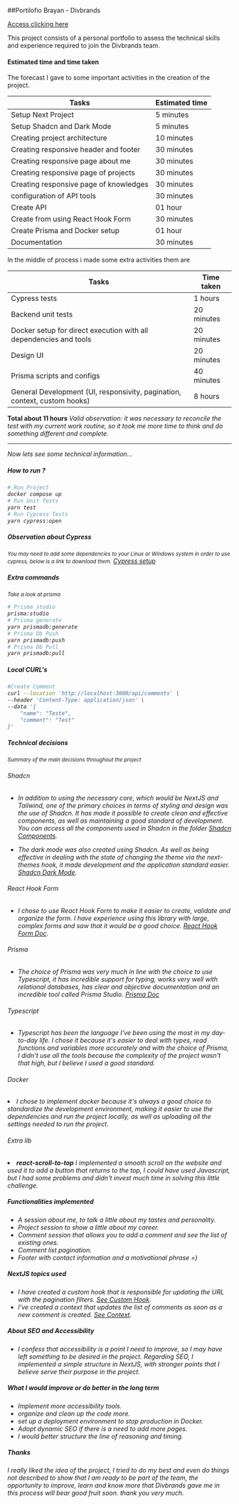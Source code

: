 ##Portilofio Brayan - Divbrands

[Access clicking here](https://portifolio-brayan-divbrands.vercel.app/)

This project consists of a personal portfolio to assess the technical skills and experience required to join the Divbrands team.

#### Estimated time and time taken

The forecast I gave to some important activities in the creation of the project. 

| Tasks | Estimated time |
| ----------- | ----------- |
| Setup Next Project | 5 minutes |
| Setup Shadcn and Dark Mode | 5 minutes |
| Creating project architecture | 10 minutes |
| Creating responsive header and footer | 30 minutes |
| Creating responsive page about me | 30 minutes |
| Creating responsive page of projects | 30 minutes |
| Creating responsive page of knowledges | 30 minutes |
| configuration of API tools  | 30 minutes |
| Create API  | 01 hour |
| Create from using React Hook Form  | 30 minutes |
| Create Prisma and Docker setup  | 01 hour |
| Documentation  | 30 minutes |

In the middle of process i made some extra activities them are

| Tasks | Time taken |
| ----------- | ----------- |
| Cypress tests |  1 hours |
| Backend unit tests | 20 minutes |
| Docker setup for direct execution with all dependencies and tools | 20 minutes |
| Design UI | 20 minutes |
| Prisma scripts and configs | 40 minutes |
| General Development (UI, responsivity, pagination, context, custom hooks) | 8 hours |

<strong>Total about 11 hours</strong>
<i>Valid observation: it was necessary to reconcile the test with my current work routine, so it took me more time to think and do something different and complete.

-------------------------------------------

<i>Now lets see some technical information...</i>

##### How to run ?
``` bash
# Run Project
docker compose up
# Run Unit Tests
yarn test
# Run Cypress Tests
yarn cypress:open
```

##### Observation about Cypress
<small>You may need to add some dependencies to your Linux or Windows system in order to use cypress, below is a link to download them.</small>
[Cypress setup](https://docs.cypress.io/guides/continuous-integration/introduction#Dependencies)


##### Extra commands 
<small>Take a look at prisma</small>

``` bash
# Prisma studio
prisma:studio
# Prisma generate
yarn prismadb:generate
# Prisma Db Push
yarn prismadb:push
# Prisma Db Pull
yarn prismadb:pull
```

##### Local CURL's

``` bash
#Create Comment
curl --location 'http://localhost:3000/api/comments' \
--header 'Content-Type: application/json' \
--data '{
    "name": "Teste",
    "comment": "Test"
}'
```



##### Technical decisions
<small>Summary of the main decisions throughout the project</small>

<h6>Shadcn</h6>

- In addition to using the necessary core, which would be NextJS and Tailwind, one of the primary choices in terms of styling and design was the use of Shadcn. It has made it possible to create clean and effective components, as well as maintaining a good standard of development. You can access all the components used in Shadcn in the folder [Shadcn Components](/components/ui).

- The dark mode was also created using Shadcn. As well as being effective in dealing with the state of changing the theme via the next-themes hook, it made development and the application standard easier. [Shadcn Dark Mode](https://ui.shadcn.com/docs/dark-mode).

<h6>React Hook Form</h6>

- I chose to use React Hook Form to make it easier to create, validate and organize the form. I have experience using this library with large, complex forms and saw that it would be a good choice. [React Hook Form Doc](https://react-hook-form.com/get-started).

<h6>Prisma</h6>

- The choice of Prisma was very much in line with the choice to use Typescript, it has incredible support for typing, works very well with relational databases, has clear and objective documentation and an incredible tool called Prisma Studio. [Prisma Doc](https://www.prisma.io/docs)

<h6>Typescript</h6>

- Typescript has been the language I've been using the most in my day-to-day life. I chose it because it's easier to deal with types, read functions and variables more accurately and with the choice of Prisma, I didn't use all the tools because the complexity of the project wasn't that high, but I believe I used a good standard.

<h6>Docker</h6

- I chose to implement docker because it's always a good choice to standardize the development environment, making it easier to use the dependencies and run the project locally, as well as uploading all the settings needed to run the project.

<h6>Extra lib</h6

- <strong>react-scroll-to-top</strong> I implemented a smooth scroll on the website and used it to add a button that returns to the top, I could have used Javascript, but I had some problems and didn't invest much time in solving this little challenge.


##### Functionalities implemented

- A session about me, to talk a little about my tastes and personality.
- Project session to show a little about my career.
- Comment session that allows you to add a comment and see the list of existing ones.
- Comment list pagination.
- Footer with contact information and a motivational phrase =)

##### NextJS topics used

- I have created a custom hook that is responsible for updating the URL with the pagination filters. [See Custom Hook](/src/hooks/useCommentsRouter.tsx).
- I've created a context that updates the list of comments as soon as a new comment is created. [See Context](/src/context/CommentsContext.tsx).


##### About SEO and Accessibility

- I confess that accessibility is a point I need to improve, so I may have left something to be desired in the project. Regarding SEO, I implemented a simple structure in NextJS, with stronger points that I believe serve their purpose in the project.


##### What I would improve or do better in the long term

- Implement more accessibility tools.
- organize and clean up the code more.
- set up a deployment environment to stop production in Docker.
- Adopt dynamic SEO if there is a need to add more pages.
- I would better structure the line of reasoning and timing.


##### Thanks

I really liked the idea of the project, I tried to do my best and even do things not described to show that I am ready to be part of the team, the opportunity to improve, learn and know more that Divbrands gave me in this process will bear good fruit soon. thank you very much.
